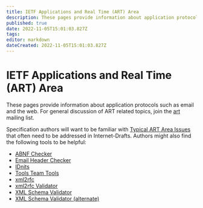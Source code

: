 ```yaml
---
title: IETF Applications and Real Time (ART) Area
description: These pages provide information about application protocols such as email and the web.
published: true
date: 2022-11-05T15:01:03.827Z
tags: 
editor: markdown
dateCreated: 2022-11-05T15:01:03.827Z
---
```


# IETF Applications and Real Time (ART) Area

These pages provide information about application protocols such as email and the web. For general discussion of ART related topics, join the [art](https://www.ietf.org/mailman/listinfo/art) mailing list.

Specification authors will want to be familiar with [Typical ART Area Issues](/group/art/TypicalARTAreaIssues) that often need to be addressed in Internet-Drafts. Authors might also find the following tools to be helpful:

- [ABNF Checker](http://tools.ietf.org/tools/bap/abnf.cgi)
- [Email Header Checker](http://tools.ietf.org/tools/msglint/)
- [IDnits](http://tools.ietf.org/tools/idnits/)
- [Tools Team Tools](http://tools.ietf.org/inventory/verif-tools)
- [xml2rfc](http://xml.resource.org/)
- [xml2rfc Validator](http://fenron.net/~fenner/ietf/xml2rfc-valid/)
- [XML Schema Validator](http://www.w3.org/2001/03/webdata/xsv)
- [XML Schema Validator (alternate)](http://validate.openlaboratory.net/)